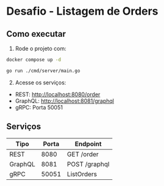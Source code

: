 # Desafio - Listagem de Orders

## Como executar

1. Rode o projeto com:

```bash
docker compose up -d
```

```bash
go run ./cmd/server/main.go
```

2. Acesse os serviços:

- REST: [http://localhost:8080/order](http://localhost:8080/order)
- GraphQL: [http://localhost:8081/graphql](http://localhost:8081/graphql)
- gRPC: Porta 50051

## Serviços

| Tipo     | Porta  | Endpoint                           |
|----------|--------|------------------------------------|
| REST     | 8080   | GET /order                         |
| GraphQL  | 8081   | POST /graphql                      |
| gRPC     | 50051  | ListOrders                         |